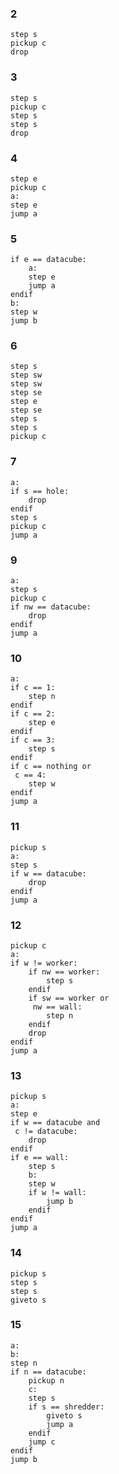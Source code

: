 ### 2
```
step s
pickup c
drop
```

### 3
```
step s
pickup c
step s
step s
drop

```

### 4
```
step e
pickup c
a:
step e
jump a
```

### 5
```
if e == datacube:
	a:
	step e
	jump a
endif
b:
step w
jump b
```

### 6
```
step s
step sw
step sw
step se
step e
step se
step s
step s
pickup c
```

### 7
```
a:
if s == hole:
	drop
endif
step s
pickup c
jump a
```

### 9

```
a:
step s
pickup c
if nw == datacube:
	drop
endif
jump a
```

### 10
```
a:
if c == 1:
	step n
endif
if c == 2:
	step e
endif
if c == 3:
	step s
endif
if c == nothing or
 c == 4:
	step w
endif
jump a

```

### 11
```
pickup s
a:
step s
if w == datacube:
	drop
endif
jump a
```

### 12
```
pickup c
a:
if w != worker:
	if nw == worker:
		step s
	endif
	if sw == worker or
	 nw == wall:
		step n
	endif
	drop
endif
jump a
```

### 13
```
pickup s
a:
step e
if w == datacube and
 c != datacube:
	drop
endif
if e == wall:
	step s
	b:
	step w
	if w != wall:
		jump b
	endif
endif
jump a
```

### 14

```
pickup s
step s
step s
giveto s
```

### 15
```
a:
b:
step n
if n == datacube:
	pickup n
	c:
	step s
	if s == shredder:
		giveto s
		jump a
	endif
	jump c
endif
jump b

```